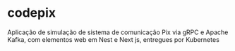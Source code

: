# codepix
Aplicação de simulação de sistema de comunicação Pix via gRPC e Apache Kafka, com elementos web em Nest e Next js, entregues por Kubernetes
